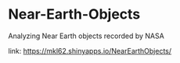 # Near-Earth-Objects
Analyzing Near Earth objects recorded by NASA

link: https://mkl62.shinyapps.io/NearEarthObjects/
